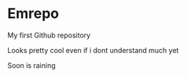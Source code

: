 # Emrepo
My first Github repository

Looks pretty cool even if i dont understand much yet

Soon is raining
